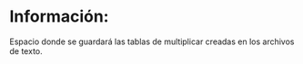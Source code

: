 # Información:
Espacio donde se guardará las tablas de multiplicar creadas en los archivos de texto.